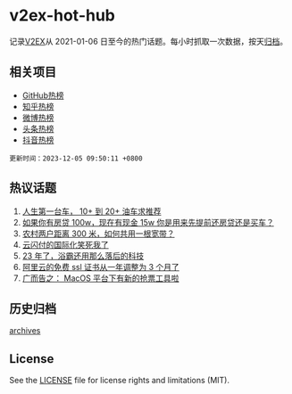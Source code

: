 # v2ex-hot-hub

 记录[V2EX](https://www.v2ex.com/)从 2021-01-06 日至今的热门话题。每小时抓取一次数据，按天[归档](archives)。
 
 ## 相关项目

- [GitHub热榜](https://github.com/snaildev/github-hot-hub)
- [知乎热榜](https://github.com/snaildev/zhihu-hot-hub)
- [微博热榜](https://github.com/snaildev/weibo-hot-hub)
- [头条热榜](https://github.com/snaildev/toutiao-hot-hub)
- [抖音热榜](https://github.com/snaildev/douyin-hot-hub)


 `更新时间：2023-12-05 09:50:11 +0800`

## 热议话题

1. [人生第一台车， 10+ 到 20+ 油车求推荐](https://www.v2ex.com/t/997415)
1. [如果你有房贷 100w，现在有现金 15w 你是用来先提前还房贷还是买车？](https://www.v2ex.com/t/997559)
1. [农村两户距离 300 米，如何共用一根宽带？](https://www.v2ex.com/t/997456)
1. [云闪付的国际化笑死我了](https://www.v2ex.com/t/997383)
1. [23 年了，浴霸还用那么落后的科技](https://www.v2ex.com/t/997441)
1. [阿里云的免费 ssl 证书从一年调整为 3 个月了](https://www.v2ex.com/t/997408)
1. [广而告之： MacOS 平台下有新的抢票工具啦](https://www.v2ex.com/t/997426)

## 历史归档

[archives](archives)

## License

See the [LICENSE](LICENSE) file for license rights and limitations (MIT).
